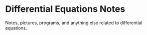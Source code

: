# Differential Equations Notes

Notes, pictures, programs, and anything else related to differential equations.
